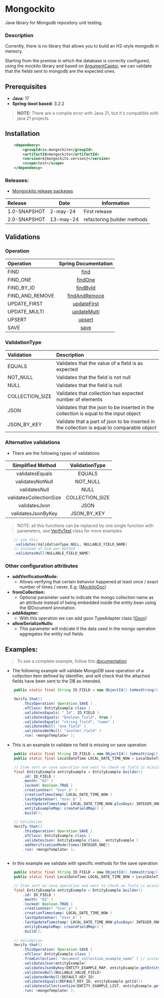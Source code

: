# Mongockito
Java library for Mongodb repository unit testing.

### Description
Currently, there is no library that allows you to build an H2-style mongodb in memory.

Starting from the premise in which the database is correctly configured, using the mockito library and based on 
[ArgumentCaptor](https://www.javadoc.io/doc/org.mockito/mockito-core/latest/org/mockito/ArgumentCaptor.html), 
we can validate that the fields sent to mongodb are the expected ones.

## Prerequisites

* **Java:** 17 
* **Spring-boot based:** 3.2.2
> **NOTE:** There are a compile error with Java 21, but it's compatible with java 21 projects.

## Installation

```xml
    <dependency>
        <groupId>io.mongockito</groupId>
        <artifactId>mongockito</artifactId>
        <version>${mongockito.version}</version>
        <scope>test</scope>
    </dependency>
```

### Releases:

* [Mongockito release packages](https://github.com/mfruizs/mongockito/packages)

| Release      | Date      | Information                 |
|:-------------|-----------|-----------------------------|
| 1.0-SNAPSHOT | 2-may-24  | First release               |
| 2.0-SNAPSHOT | 13-may-24 | refactoring builder methods |

## Validations

### Operation
| Operation       |                                                                                                                              Spring Documentation                                                                                                                               |
|:----------------|:-------------------------------------------------------------------------------------------------------------------------------------------------------------------------------------------------------------------------------------------------------------------------------:|
| FIND            |                                      [find](https://docs.spring.io/spring-data/mongodb/docs/current/api/org/springframework/data/mongodb/core/MongoTemplate.html#find(org.springframework.data.mongodb.core.query.Query,java.lang.Class))                                       |
| FIND_ONE        |                                   [findOne](https://docs.spring.io/spring-data/mongodb/docs/current/api/org/springframework/data/mongodb/core/MongoTemplate.html#findOne(org.springframework.data.mongodb.core.query.Query,java.lang.Class))                                    |
| FIND_BY_ID      |                                                   [findById](https://docs.spring.io/spring-data/mongodb/docs/current/api/org/springframework/data/mongodb/core/MongoTemplate.html#findById(java.lang.Object,java.lang.Class))                                                   |
| FIND_AND_REMOVE |                             [findAndRemoce](https://docs.spring.io/spring-data/mongodb/docs/current/api/org/springframework/data/mongodb/core/MongoTemplate.html#findAndRemove(org.springframework.data.mongodb.core.query.Query,java.lang.Class))                              |
| UPDATE_FIRST    | [updateFirst](https://docs.spring.io/spring-data/mongodb/docs/current/api/org/springframework/data/mongodb/core/MongoTemplate.html#updateFirst(org.springframework.data.mongodb.core.query.Query,org.springframework.data.mongodb.core.query.UpdateDefinition,java.lang.Class)) |
| UPDATE_MULTI    | [updateMulti](https://docs.spring.io/spring-data/mongodb/docs/current/api/org/springframework/data/mongodb/core/MongoTemplate.html#updateMulti(org.springframework.data.mongodb.core.query.Query,org.springframework.data.mongodb.core.query.UpdateDefinition,java.lang.Class)) |
| UPSERT          |      [upsert](https://docs.spring.io/spring-data/mongodb/docs/current/api/org/springframework/data/mongodb/core/MongoTemplate.html#upsert(org.springframework.data.mongodb.core.query.Query,org.springframework.data.mongodb.core.query.UpdateDefinition,java.lang.Class))      |
| SAVE            |                                                                      [save](https://docs.spring.io/spring-data/mongodb/docs/current/api/org/springframework/data/mongodb/core/MongoTemplate.html#save(T))                                                                       |

### ValidationType

| Validation      | Description                                                                                 |
|:----------------|:--------------------------------------------------------------------------------------------|
| EQUALS          | Validates that the value of a field is as expected                                          |
| NOT_NULL        | Validates that the field is not null                                                        |
| NULL            | Validates that the field is null                                                            |
| COLLECTION_SIZE | Validates that collection has expected number of elements                                   |
| JSON            | Validates that the json to be inserted in the collection is equal to the input object       |
| JSON_BY_KEY     | Validate that a part of json to be inserted in the collection is equal to comparable object |

### Alternative validations 
* There are the following types of validations

|    Simplified Method    | ValidationType  |
|:-----------------------:|:---------------:|
|     validatesEquals     |     EQUALS      |
|    validatesNotNull     |    NOT_NULL     |
|      validatesNull      |      NULL       |
| validatesCollectionSize | COLLECTION_SIZE |
|      validatesJson      |      JSON       |
|   validatesJsonByKey    |   JSON_BY_KEY   |

> NOTE: all this functions can be replaced by one single function with parameters, 
> see [VerifyTest](./src/test/java/io/mongockito/VerifyTest.java) class for more examples

```java
    // use this
    .validates(ValidationType.NULL, NULLABLE_FIELD_NAME)
    // instead of him own method
    .validatesNull(NULLABLE_FIELD_NAME)
```


### Other configuration attributes

* **addVerificationMode:** 
  * Allows verifying that certain behavior happened at least once / exact number of times / never. E.g: ([MockitoDoc](https://www.javadoc.io/doc/org.mockito/mockito-core/2.2.6/org/mockito/verification/VerificationMode.html))
* **fromCollection:**
  * Optional parameter used to indicate the mongo collection name as an attribute instead of being embedded inside the entity bean using the @Document annotation.
* **addAdapter:**
  * With this operation we can add gson TypeAdapter class ([Gson](https://www.javadoc.io/doc/com.google.code.gson/gson/2.8.1/com/google/gson/TypeAdapter.html))
* **allowSerializeNulls:**
  * This parameter will indicate if the data used in the mongo operation aggregates the entity null fields


## Examples:

> To see a complete example, follow this [documentation](./EXAMPLE.md)

* The following example will validate MongoDB save operation of a collection item defined by identifier, 
and will check that the attached fields have been sent to the DB as intended.

```java
    public static final String ID_FIELD = new ObjectId().toHexString();

    Verify.that()
        .thisOperation( Operation.SAVE )
        .ofClass( EntityExample.class )
        .validatesEquals( "_Id", ID_FIELD )
        .validatesEquals( "boolean_field", true )
        .validatesEquals( "string_field", "name" )
        .validatesNull( "one_field" )
        .validatesNotNull( "another_field" )
        .run( <mongoTemplate> );

```

* This is an example to validate no field is missing on save operation

```java
    public static final String ID_FIELD = new ObjectId().toHexString();
    public static final LocalDateTime LOCAL_DATE_TIME_NOW = LocalDateTime.now();

    // Item sent on save operation and want to check no field is missing
    final EntityExample entityExample = EntityExample.builder()
        .id( ID_FIELD )
        .month( "02" )
        .locked( Boolean.TRUE )
        .creationUser( "User_a" )
        .creationTimestamp( LOCAL_DATE_TIME_NOW )
        .lastUpdateUser( "User_b" )
        .lastUpdateTimestamp( LOCAL_DATE_TIME_NOW.plusDays( INTEGER_ONE ) )
        .entityExampleMap( createFieldMap() )
        .build();
	
    // Validation
    Verify.that()
        .thisOperation( Operation.SAVE )
        .ofClass( EntityExample.class )
        .validatesJson( EntityExample.class,  entityExample )
        .addVerificationMode(times(INTEGER_ONE))
        .run( <mongoTemplate> );
	
```

* In this example we validate with specific methods for the save operation

```java
    public static final String ID_FIELD = new ObjectId().toHexString();
    public static final LocalDateTime LOCAL_DATE_TIME_NOW = LocalDateTime.now();

    // Item sent on save operation and want to check no field is missing
    final EntityExample entityExample = EntityExample.builder()
        .id( ID_FIELD )
        .month( "02" )
        .locked( Boolean.TRUE )
        .creationUser( "User_a" )
        .creationTimestamp( LOCAL_DATE_TIME_NOW )
        .lastUpdateUser( "User_b" )
        .lastUpdateTimestamp( LOCAL_DATE_TIME_NOW.plusDays( INTEGER_ONE ) )
        .entityExampleMap( createFieldMap() )
        .build();
	
    // Validation
    Verify.that()
        .thisOperation( Operation.SAVE )
        .ofClass( EntityExample.class )
        .fromCollection( "document_collection_example_name" ) // instead of use @Document in Entity Bean
        .validatesJson(entityExample)
        .validatesJsonByKey(ENTITY_EXAMPLE_MAP, entityExample.getEntityExampleMap())
        .validatesNull(NULLABLE_VALUE_FIELD)
        .validatesNotNull(DEFAULT_KEY_ID)
        .validatesEquals(DEFAULT_KEY_ID, entityExample.getId())
        .validatesCollectionSize(ENTITY_EXAMPLE_LIST, entityExample.getEntityExampleList().size())
        .run( <mongoTemplate> );
	
```